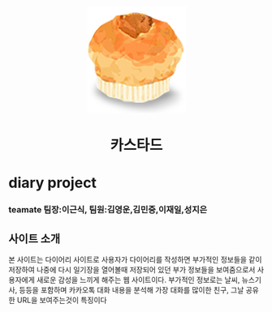 <p align="middle">
<img src="https://github.com/openhack-Blackjack/diary/blob/master/workoutscheduler_project-master/static/img/casterd.png">
</p>
<h1 align="center" color="purple">카스타드</h1>

# diary project
### teamate 팀장:이근식, 팀원:김영운,김민중,이재일,성지은

## 사이트 소개

 본 사이트는 다이어리 사이트로 사용자가 다이어리를 작성하면 부가적인 정보들을 같이 저장하여
나중에 다시 일기장을 열어볼때 저장되어 있던 부가 정보들을 보여줌으로서 사용자에게 새로운 감성을 느끼게 해주는 웹 사이트이다.
부가적인 정보로는 날씨, 뉴스기사, 등등을 포함하며 카카오톡 대화 내용을 분석해 가장 대화를 많이한 친구, 그날 공유한 URL을 보여주는것이  특징이다
